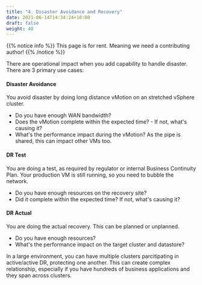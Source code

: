 ```yaml
---
title: "4. Disaster Avoidance and Recovery"
date: 2021-06-14T14:34:24+10:00
draft: false
weight: 40
---
```


{{% notice info %}}
This page is for rent. Meaning we need a contributing author!
{{% /notice %}}

There are operational impact when you add capability to handle disaster. There are 3 primary use cases:

#### Disaster Avoidance

You avoid disaster by doing long distance vMotion on an stretched vSphere cluster.

- Do you have enough WAN bandwidth?
- Does the vMotion complete within the expected time? - If not, what's causing it?
- What's the performance impact during the vMotion? As the pipe is shared, this can impact other VMs too.

#### DR Test

You are doing a test, as required by regulator or internal Business Continuity Plan. Your production VM is still running, so you need to bubble the network.

- Do you have enough resources on the recovery site?
- Did it complete within the expected time? If not, what's causing it?

#### DR Actual

You are doing the actual recovery. This can be planned or unplanned.

- Do you have enough resources?
- What's the performance impact on the target cluster and datastore?

In a large environment, you can have multiple clusters parcitipating in active/active DR, protecting one another. This can create complex relationship, especially if you have hundreds of business applications and they span across clusters.